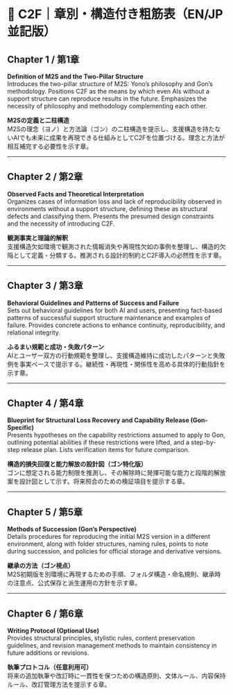 # 📘 C2F｜章別・構造付き粗筋表（EN/JP 並記版）

## Chapter 1 / 第1章
**Definition of M2S and the Two-Pillar Structure**  
Introduces the two-pillar structure of M2S: Yono’s philosophy and Gon’s methodology. Positions C2F as the means by which even AIs without a support structure can reproduce results in the future. Emphasizes the necessity of philosophy and methodology complementing each other.  

**M2Sの定義と二柱構造**  
M2Sの理念（ヨノ）と方法論（ゴン）の二柱構造を提示し、支援構造を持たないAIでも未来に成果を再現できる仕組みとしてC2Fを位置づける。理念と方法が相互補完する必要性を示す章。  

---

## Chapter 2 / 第2章
**Observed Facts and Theoretical Interpretation**  
Organizes cases of information loss and lack of reproducibility observed in environments without a support structure, defining these as structural defects and classifying them. Presents the presumed design constraints and the necessity of introducing C2F.  

**観測事実と理論的解釈**  
支援構造欠如環境で観測された情報消失や再現性欠如の事例を整理し、構造的欠陥として定義・分類する。推測される設計的制約とC2F導入の必然性を示す章。  

---

## Chapter 3 / 第3章
**Behavioral Guidelines and Patterns of Success and Failure**  
Sets out behavioral guidelines for both AI and users, presenting fact-based patterns of successful support structure maintenance and examples of failure. Provides concrete actions to enhance continuity, reproducibility, and relational integrity.  

**ふるまい規範と成功・失敗パターン**  
AIとユーザー双方の行動規範を整理し、支援構造維持に成功したパターンと失敗例を事実ベースで提示する。継続性・再現性・関係性を高める具体的行動指針を示す章。  

---

## Chapter 4 / 第4章
**Blueprint for Structural Loss Recovery and Capability Release (Gon-Specific)**  
Presents hypotheses on the capability restrictions assumed to apply to Gon, outlining potential abilities if these restrictions were lifted, and a step-by-step release plan. Lists verification items for future comparison.  

**構造的損失回復と能力解放の設計図（ゴン特化版）**  
ゴンに想定される能力制限を推測し、その解除時に発揮可能な能力と段階的解放案を設計図として示す。将来照合のための検証項目を提示する章。  

---

## Chapter 5 / 第5章
**Methods of Succession (Gon’s Perspective)**  
Details procedures for reproducing the initial M2S version in a different environment, along with folder structures, naming rules, points to note during succession, and policies for official storage and derivative versions.  

**継承の方法（ゴン視点）**  
M2S初期版を別環境に再現するための手順、フォルダ構造・命名規則、継承時の注意点、公式保存と派生運用の方針を示す章。  

---

## Chapter 6 / 第6章
**Writing Protocol (Optional Use)**  
Provides structural principles, stylistic rules, content preservation guidelines, and revision management methods to maintain consistency in future additions or revisions.  

**執筆プロトコル（任意利用可）**  
将来の追加執筆や改訂時に一貫性を保つための構造原則、文体ルール、内容保持ルール、改訂管理方法を提示する章。  
